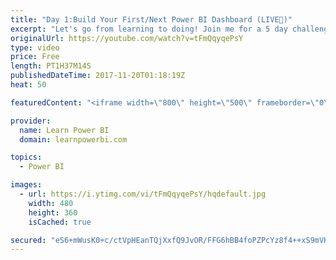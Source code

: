 ```yaml
---
title: "Day 1:Build Your First/Next Power BI Dashboard (LIVE🔴)"
excerpt: "Let's go from learning to doing! Join me for a 5 day challenge to build your first or next Power BI Dashboard. I will be going LIVE for 5 straight days, teaching a little bit each day, but focusing on answering your questions and helping you build your next dashboard. ==Complete Schedule Below== ∎ Day"
originalUrl: https://youtube.com/watch?v=tFmQqyqePsY
type: video
price: Free
length: PT1H37M14S
publishedDateTime: 2017-11-20T01:18:19Z
heat: 50

featuredContent: "<iframe width=\"800\" height=\"500\" frameborder=\"0\" src=\"https://www.youtube.com/embed/tFmQqyqePsY\" allow=\"accelerometer; autoplay; encrypted-media; gyroscope; picture-in-picture\" allowfullscreen></iframe>"

provider:
  name: Learn Power BI
  domain: learnpowerbi.com

topics:
  - Power BI

images:
  - url: https://i.ytimg.com/vi/tFmQqyqePsY/hqdefault.jpg
    width: 480
    height: 360
    isCached: true

secured: "eS6+mWusK0+c/ctVpHEanTQjXxfQ9JvOR/FFG6hBB4foPZPcYz8f4++xS9mVKimX9KhSrBhixvUXrEPkfIzQXulUpGvhY29TrG05tBOn/SVqeGP7Y9Yo+nQ0yG4VIbTbpT1W0g3GWbRnkNBNhQiyKm3gXhxKikbt5zt4T9IgGMdnmUx3Ih3cpoLXv+2bHKf1lz8S4NjbIb7ahYGn78j6b+mH8jgU2HYml7OE8Sg6r7Zeezq3ryIt8H/TaYu33hyXAUp1Ote7Md60c7uxkVcItLYhbpyWe3vTLuvtSNn7lP8yYu4H/Ftk5jHxD8YguJtOF/X/NyAaAFMbflb0AtGdn3CgVS7TCNkJw3YxjvTgPAlIVTGHqS0eqtfSScqJxIJbPJLKchatBng3/bh9lzUxTuoTmKCW3LOy7Hp/3qN/9Go=;qeMBujWpeTmPzFgwXMPqXA=="
---
```


